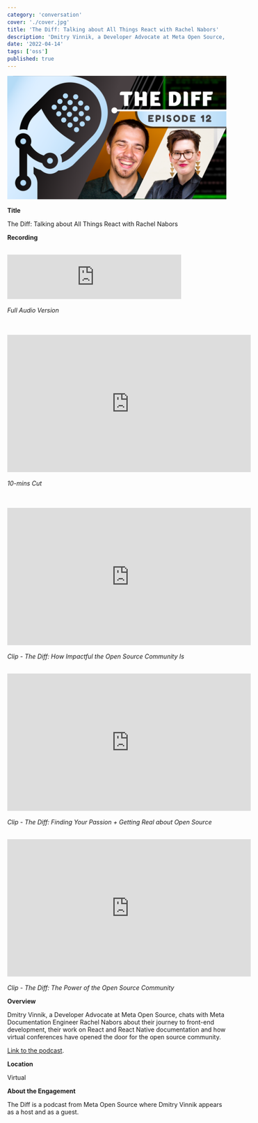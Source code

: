 ```yaml
---
category: 'conversation'
cover: './cover.jpg'
title: 'The Diff: Talking about All Things React with Rachel Nabors'
description: 'Dmitry Vinnik, a Developer Advocate at Meta Open Source, chats with Meta Documentation Engineer Rachel Nabors about their journey to front-end development.'
date: '2022-04-14'
tags: ['oss']
published: true
---
```

![cover](./cover.jpg)

**Title**

The Diff: Talking about All Things React with Rachel Nabors

**Recording**

<br>

<iframe src="https://anchor.fm/thediff/embed/episodes/Episode-12-Talking-about-All-Things-React-with-Rachel-Nabors-e1h5dq1/a-a7oi6ug" height="102px" width="400px" frameborder="0" scrolling="no"></iframe>

*Full Audio Version*

<br>

<br>

<iframe width="560" height="315" src="https://www.youtube.com/embed/0eC1zfxELOQ" title="YouTube video player" frameborder="0" allow="accelerometer; autoplay; clipboard-write; encrypted-media; gyroscope; picture-in-picture" allowfullscreen></iframe>

*10-mins Cut*

<br>
<br>

<iframe width="560" height="315" src="https://www.youtube.com/embed/uxdbcWJYIFw" title="YouTube video player" frameborder="0" allow="accelerometer; autoplay; clipboard-write; encrypted-media; gyroscope; picture-in-picture" allowfullscreen></iframe>

*Clip - The Diff: How Impactful the Open Source Community Is*
<br>
<br>

<iframe width="560" height="315" src="https://www.youtube.com/embed/gKbiddWhgsU" title="YouTube video player" frameborder="0" allow="accelerometer; autoplay; clipboard-write; encrypted-media; gyroscope; picture-in-picture" allowfullscreen></iframe>

*Clip - The Diff: Finding Your Passion + Getting Real about Open Source*
<br>
<br>

<iframe width="560" height="315" src="https://www.youtube.com/embed/0bM-BVi-gIg" title="YouTube video player" frameborder="0" allow="accelerometer; autoplay; clipboard-write; encrypted-media; gyroscope; picture-in-picture" allowfullscreen></iframe>

*Clip - The Diff: The Power of the Open Source Community*
<br>

**Overview**

Dmitry Vinnik, a Developer Advocate at Meta Open Source, chats with Meta Documentation Engineer Rachel Nabors about their journey to front-end development, their work on React and React Native documentation and how virtual conferences have opened the door for the open source community.

[Link to the podcast](https://thediffpodcast.com/docs/episode-12/).

**Location**

Virtual

**About the Engagement**

The Diff is a podcast from Meta Open Source where Dmitry Vinnik appears as a host and as a guest.